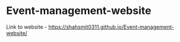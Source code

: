 # Event-management-website

Link to website - https://shahsmit0311.github.io/Event-management-website/

